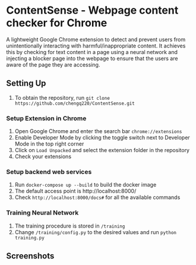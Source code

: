 # ContentSense - Webpage content checker for Chrome
A lightweight Google Chrome extension to detect and prevent users from unintentionally interacting with harmful/inappropriate content. It achieves this by checking for text content in a page using a neural network and injecting a blocker page into the webpage to ensure that the users are aware of the page they are accessing.

## Setting Up
1. To obtain the repository, run ```git clone https://github.com/chengq220/ContentSense.git```
### Setup Extension in Chrome 
1. Open Google Chrome and enter the search bar ```chrome://extensions```
2. Enable Developer Mode by clicking the toggle switch next to Developer Mode in the top right corner
3. Click on ```Load Unpacked``` and select the extension folder in the repository
4. Check your extensions 

### Setup backend web services
1. Run ```docker-compose up --build``` to build the docker image
2. The default access point is http://localhost:8000/
3. Check ```http://localhost:8000/docs#``` for all the available commands

### Training Neural Network
1. The training procedure is stored in ```/training```
2. Change ```/training/config.py``` to the desired values and run ```python training.py```

## Screenshots

